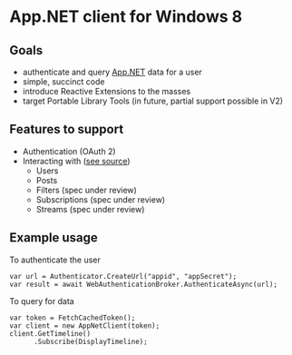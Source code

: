 App.NET client for Windows 8
==============

## Goals

 - authenticate and query [App.NET](https://alpha.app.net/) data for a user
 - simple, succinct code
 - introduce Reactive Extensions to the masses
 - target Portable Library Tools (in future, partial support possible in V2)

## Features to support

 - Authentication (OAuth 2)
 - Interacting with ([see source](https://github.com/appdotnet/api-spec/tree/master/resources))
    - Users
    - Posts
    - Filters (spec under review)
    - Subscriptions (spec under review)
    - Streams (spec under review)

## Example usage

To authenticate the user

    var url = Authenticator.CreateUrl("appid", "appSecret");
    var result = await WebAuthenticationBroker.AuthenticateAsync(url);

To query for data

    var token = FetchCachedToken();
    var client = new AppNetClient(token);
    client.GetTimeline()
    	  .Subscribe(DisplayTimeline);

